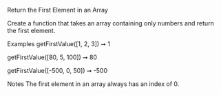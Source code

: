 Return the First Element in an Array

Create a function that takes an array containing only numbers and return the first element.

Examples
getFirstValue([1, 2, 3]) ➞ 1

getFirstValue([80, 5, 100]) ➞ 80

getFirstValue([-500, 0, 50]) ➞ -500

Notes
The first element in an array always has an index of 0.